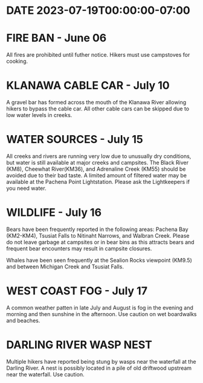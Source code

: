 # DATE 2023-07-19T00:00:00-07:00

# FIRE BAN - June 06
All fires are prohibited until futher notice. Hikers must use campstoves for cooking.

# KLANAWA CABLE CAR - July 10
A gravel bar has formed across the mouth of the Klanawa River allowing hikers to bypass the cable car. All other cable cars can be skipped due to low water levels in creeks.

# WATER SOURCES - July 15
All creeks and rivers are running very low due to unusually dry conditions, but water is still available at major creeks and campsites. The Black River (KM8), Cheewhat River(KM36), and Adrenaline Creek (KM55) should be avoided due to their bad taste. A limited amount of filtered water may be available at the Pachena Point Lightstation. Please ask the Lightkeepers if you need water. 

# WILDLIFE - July 16
Bears have been frequently reported in the following areas: Pachena Bay (KM2-KM4), Tsusiat Falls to Nitinaht Narrows, and Walbran Creek. Please do not leave garbage at campsites or in bear bins as this attracts bears and frequent bear encounters may result in campsite closures.

Whales have been seen frequently at the Sealion Rocks viewpoint (KM9.5) and between Michigan Creek and Tsusiat Falls. 

# WEST COAST FOG - July 17
A common weather patten in late July and August is fog in the evening and morning and then sunshine in the afternoon. Use caution on wet boardwalks and beaches.

# DARLING RIVER WASP NEST
Multiple hikers have reported being stung by wasps near the waterfall at the Darling River. A nest is possibly located in a pile of old driftwood upstream near the waterfall. Use caution.
